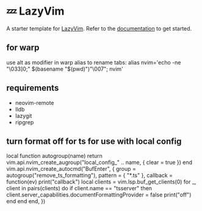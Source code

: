 # 💤 LazyVim



A starter template for [LazyVim](https://github.com/LazyVim/LazyVim).
Refer to the [documentation](https://lazyvim.github.io/installation) to get started.

## for warp
use alt as modifier in warp
alias to rename tabs:
alias nvim='echo -ne "\033]0;" $(basename "$(pwd)")"\007"; nvim'

## requirements
- neovim-remote
- lldb
- lazygit
- ripgrep


## turn format off for ts for use with local config
local function autogroup(name)
	return vim.api.nvim_create_augroup("local_config_" .. name, { clear = true })
end
vim.api.nvim_create_autocmd("BufEnter", {
	group = autogroup("remove_ts_formatting"),
	pattern = { "*.ts" },
	callback = function(ev)
		print("callback")
		local clients = vim.lsp.buf_get_clients(0)
		for _, client in pairs(clients) do
			if client.name == "tsserver" then
				client.server_capabilities.documentFormattingProvider = false
				print("off")
			end
		end
	end,
})
